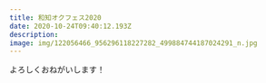 ```yaml
---
title: 和知オクフェス2020
date: 2020-10-24T09:40:12.193Z
description: 　
image: img/122056466_956296118227282_499884744187024291_n.jpg
---
```

よろしくおねがいします！